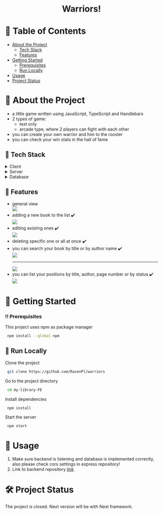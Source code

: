 <div align="center">  
  <h1>Warriors!</h1>  
</div>  
<!-- Table of Contents -->  

# :notebook_with_decorative_cover: Table of Contents

- [About the Project](#star2-about-the-project)
    * [Tech Stack](#space_invader-tech-stack)
    * [Features](#dart-features)
- [Getting Started](#toolbox-getting-started)
    * [Prerequisites](#bangbang-prerequisites)
    * [Run Locally](#running-run-locally)
- [Usage](#eyes-usage)
- [Project Status](#hammer_and_wrench-project-status)

# :star2: About the Project

* a little game written using JavaScript, TypeScript and Handlebars
* 2 types of game:
  - text only
  - arcade type, where 2 players can fight with each other
* you can create your own warrior and him to the rooster
* you can check your win stats in the hall of fame

## :space_invader: Tech Stack

<details>  
  <summary>Client</summary>  
  <ul>  
    <li>Handlebars</li>  
    <li>JavaScript</li>
    <li>Skeleton</li>
  </ul>  
</details>  
<details>  
  <summary>Server</summary>  
  <ul>  
    <li>Express</li>  
    <li>Typescript</li>
  </ul>  
</details>  

<details>  
<summary>Database</summary>  
  <ul>  
    <li>MySQL</li>  
  </ul>  
</details>  

<!-- Features -->  

## :dart: Features

- general view <br>
  <img src="./src/utils/images/mainView.jpg"/>
- adding a new book to the list :heavy_check_mark: <br>
  <img src="./src/utils/images/addingBook.jpg"/>
- editing existing ones :heavy_check_mark: <br>
  <img src="./src/utils/images/editBook.jpg"/>
- deleting specific one or all at once :heavy_check_mark:
- you can search your book by title or by author name :heavy_check_mark: <br>
  <img src="./src/utils/images/searchByAuthor.jpg"/> <hr>
  <img src="./src/utils/images/searchByTitle.jpg"/>
- you can list your positions by title, author, page number or by status :heavy_check_mark: <br>
  <img src="./src/utils/images/orderByAuthor.jpg"/>

# :toolbox: Getting Started

<!-- Prerequisites -->  

### :bangbang: Prerequisites

This project uses npm as package manager

```bash  
 npm install --global npm  
```  

<!-- Run Locally -->  

## :running: Run Locally

Clone the project

```bash  
 git clone https://github.com/RavenPl/warriors
```  

Go to the project directory

```bash  
 cd my-library-FE  
```  

Install dependencies

```bash  
 npm install  
```  

Start the server

```bash  
 npm start  
```  

<!-- Usage -->  

# :eyes: Usage

1. Make sure backend is listening and database is implemented correctly, also please check cors settings in express
   repository!
2. Link to backend repository [_link_](https://github.com/RavenPl/MyLibrary-v3-BE).

# :hammer_and_wrench: Project Status

The project is closed. Next version will be with Nest framework.